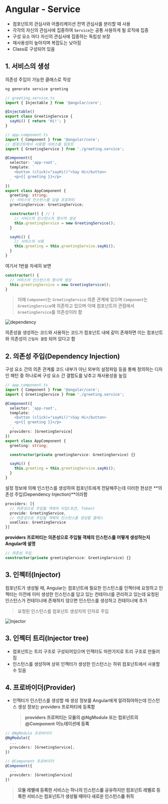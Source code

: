 # Angular - Service

- 컴포넌트의 관심사와 어플리케이션 전역 관심사를 분리할 때 사용
- 각각의 자신의 관심사에 집중하여 `Service`는 공통 사용하게 될 로직에 집중
- 구성 요소 마다 자신의 관심사에 집중하는 독립성 보장
- 재사용성이 높아지며 복잡도는 낮아짐
- Class로 구성되어 있음

## 1. 서비스의 생성

의존성 주입이 가능한 클래스로 작성

```bash
ng generate service greeting
```

```typescript
// greeting.service.ts
import { Injectable } from '@angular/core';

@Injectable()
export class GreetingService {
  sayHi() { return 'Hi!'; }
}
```

```typescript
// app.component.ts
import { Component } from '@angular/core';
// 컴포넌트에서 사용할 서비스를 임포트
import { GreetingService } from './greeting.service';

@Component({
  selector: 'app-root',
  template: `
    <button (click)="sayHi()">Say Hi</button>
    <p>{{ greeting }}</p>
  `
})
export class AppComponent {
  greeting: string;
  // 서비스의 인스턴스를 담을 프로퍼티
  greetingService: GreetingService;

  constructor() { // 1
    // 서비스의 인스턴스의 명시적 생성
    this.greetingService = new GreetingService();
  }

  sayHi() {
    // 서비스의 사용
    this.greeting = this.greetingService.sayHi();
  }
}
```

여기서 1번을 자세히 보면

```typescript
constructor() {
  // 서비스의 인스턴스의 명시적 생성
  this.greetingService = new GreetingService();
}
```

> 이때 `Component`는 `GreetingService` 의존 관계에 있으며 `Component`는 `GreetingService`에 의존하고 있으며 이때 컴포넌트의 관점에서 `GreetingService`를 의존성이라 함

![dependency](http://poiemaweb.com/img/dependency.png)

의존성을 생성하는 코드와 사용하는 코드가 컴포넌트 내에 같이 존재하면 이는 컴포넌트와 의존성이 `긴밀히 결합` 되어 있다고 함

## 2. 의존성 주입(Dependency Injection)

구성 요소 간의 의존 관계를 코드 내부가 아닌 외부의 설정파일 등을 통해 정의하는 디자인 패턴 중 하나로써 구성 요소 간 결합도를 낮추고 재사용성을 높임

```typescript
// app.component.ts
import { Component } from '@angular/core';
import { GreetingService } from './greeting.service';

@Component({
  selector: 'app-root',
  template: `
    <button (click)="sayHi()">Say Hi</button>
    <p>{{ greeting }}</p>
  `,
  providers: [GreetingService]
})
export class AppComponent {
  greeting: string;

  constructor(private greetingService: GreetingService) {}

  sayHi() {
    this.greeting = this.greetingService.sayHi();
  }
}
```

설정 정보에 의해 인스턴스를 생성하여 컴포넌트에게 전달해주는데 이러한 현상은 **의존성 주입(Dependency Injection)**이라함

```typescript
providers: [{
  // 의존성으로 주입될 객체의 타입(토큰, Token)
  provide: GreetingService,
  // 의존성으로 주입될 객체의 인스턴스를 생성할 클래스
  useClass: GreetingService
}]
```

**providers 프로퍼티는 의존성으로 주입될 객체의 인스턴스를 어떻게 생성하는지 Angular에 설명**

```typescript
// 의존성 주입
constructor(private greetingService: GreetingService) {}
```

## 3. 인젝터(Injector)

컴포넌트가 생성될 때, Angular는 컴포넌트에 필요한 인스턴스를 인젝터에 요청하고 인젝터는 이전에 이미 생성한 인스턴스를 담고 있는 컨테이너를 관리하고 있는데 요청된 인스턴스가 컨테이너에 존재하지 않으면 인스턴스를 생성하고 컨테이너에 추가

> 요청된 인스턴스를 컴포넌트 생성자의 인자로 주입

![Injector](http://poiemaweb.com/img/injector.png)

## 3. 인젝터 트리(Injector tree)

- 컴포넌트는 트리 구조로 구성되어있으며 인젝터도 마찬가지로 트리 구조로 만들어짐
- 인스턴스를 생성하며 상위 인젝터가 생성한 인스턴스는 하위 컴포넌트에서 사용할 수 있음

## 4. 프로바이더(Provider)

- 인젝터가 인스턴스를 생성할 때 생성 정보를 Angular에게 알려줘야하는데 인스턴스 생성 정보는 providers 프로퍼티에 등록함

  > **providers 프로퍼티는 모듈의 @NgModule 또는 컴포넌트의 @Component 어노테이션에 등록**

```typescript
// @NgModule 프로바이더
@NgModule({
  ...
  providers: [GreetingService],
})

// @Component 프로바이더
@Component({
  ...
  providers: [GreetingService]
})
```

> **모듈 레벨에 등록한 서비스는 하나의 인스턴스를 공유하지만 컴포넌트 레벨로 등록한 서비스는 컴포넌트가 생성될 때마다 새로운 인스턴스를 취득**

